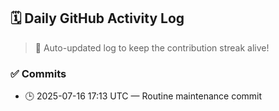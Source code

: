 ## 🗓️ Daily GitHub Activity Log

> 🤖 Auto-updated log to keep the contribution streak alive!

### ✅ Commits

- 🕒 2025-07-16 17:13 UTC — Routine maintenance commit

